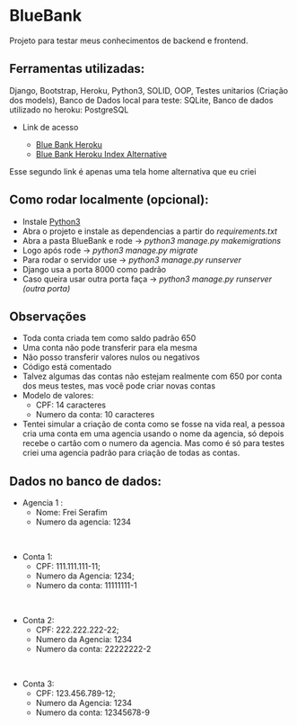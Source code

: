 # BlueBank

Projeto para testar meus conhecimentos de backend e frontend.

## Ferramentas utilizadas:

Django, Bootstrap, Heroku, Python3, SOLID, OOP, Testes unitarios (Criação dos models), Banco de Dados local para teste: SQLite, Banco de dados utilizado no heroku: PostgreSQL

- Link de acesso 

  - [Blue Bank Heroku](https://bluebankdaniel.herokuapp.com/)
  - [Blue Bank Heroku Index Alternative](https://bluebankdaniel.herokuapp.com/index/)

Esse segundo link é apenas uma tela home alternativa que eu criei

## Como rodar localmente (opcional):

- Instale [Python3](https://www.python.org/downloads/)
- Abra o projeto e instale as dependencias a partir do *requirements.txt*
- Abra a pasta BlueBank e rode -> *python3 manage.py makemigrations*
- Logo após rode -> *python3 manage.py migrate*
- Para rodar o servidor use -> *python3 manage.py runserver*
- Django usa a porta 8000 como padrão
- Caso queira usar outra porta faça -> *python3 manage.py runserver (outra porta)*

## Observações

- Toda conta criada tem como saldo padrão 650
- Uma conta não pode transferir para ela mesma
- Não posso transferir valores nulos ou negativos
- Código está comentado
- Talvez algumas das contas não estejam realmente com 650 por conta dos meus testes, mas você pode criar novas contas
- Modelo de valores:
  - CPF: 14 caracteres
  - Numero da conta: 10 caracteres
- Tentei simular a criação de conta como se fosse na vida real, a pessoa cria uma conta em uma agencia usando o nome da agencia, só depois recebe o cartão com o numero da agencia. Mas como é só para testes criei uma agencia padrão para criação de todas as contas.

## Dados no banco de dados: 

- Agencia 1 :
  - Nome: Frei Serafim
  - Numero da agencia: 1234

<br>

- Conta 1:
  - CPF: 111.111.111-11;
  - Numero da Agencia: 1234;
  - Numero da conta: 11111111-1

<br>

- Conta 2:
  - CPF: 222.222.222-22;
  - Numero da Agencia: 1234
  - Numero da conta: 22222222-2 

<br>

- Conta 3:
  - CPF: 123.456.789-12;
  - Numero da Agencia: 1234
  - Numero da conta: 12345678-9 





